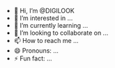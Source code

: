 - 👋 Hi, I’m @DIGILOOK
- 👀 I’m interested in ...
- 🌱 I’m currently learning ...
- 💞️ I’m looking to collaborate on ...
- 📫 How to reach me ...
- 😄 Pronouns: ...
- ⚡ Fun fact: ...

<!---
DIGILOOK/DIGILOOK is a ✨ special ✨ repository because its `README.md` (this file) appears on your GitHub profile.
You can click the Preview link to take a look at your changes.
--->
